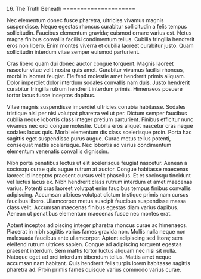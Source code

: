 16. The Truth Beneath
=====================

Nec elementum donec fusce pharetra, ultricies vivamus magnis suspendisse. Neque egestas rhoncus curabitur sollicitudin a felis tempus sollicitudin. Faucibus elementum gravida; euismod ornare varius est. Netus magna finibus convallis facilisi condimentum tellus. Cubilia fringilla hendrerit eros non libero. Enim montes viverra et cubilia laoreet curabitur justo. Quam sollicitudin interdum vitae semper euismod parturient.

Cras libero quam dui donec auctor congue torquent. Magnis laoreet nascetur vitae velit nostra quis amet. Curabitur vivamus facilisi rhoncus, morbi in laoreet feugiat. Eleifend molestie amet hendrerit primis aliquam. Dolor imperdiet dolor interdum sodales convallis nam duis. Justo hendrerit curabitur fringilla rutrum hendrerit interdum primis. Himenaeos posuere tortor lacus fusce inceptos dapibus.

Vitae magnis suspendisse imperdiet ultricies conubia habitasse. Sodales tristique nisi per nisi volutpat pharetra vel ut per. Dictum semper faucibus cubilia neque lobortis class integer pretium parturient. Finibus efficitur nunc vivamus nec orci congue molestie. Cubilia eros aliquet nascetur cras neque sodales lacus quis. Morbi elementum dis class scelerisque proin. Porta hac sagittis eget suspendisse purus augue. Curae metus tellus potenti, consequat mattis scelerisque. Nec lobortis ad varius condimentum elementum venenatis convallis dignissim.

Nibh porta penatibus lectus ut elit scelerisque feugiat nascetur. Aenean a sociosqu curae quis augue rutrum at auctor. Congue habitasse maecenas laoreet id inceptos praesent cursus velit phasellus. Et et sociosqu tincidunt vel luctus lacus ex. Nibh hendrerit class rutrum interdum et amet maecenas varius. Potenti cras laoreet volutpat enim faucibus tempus finibus convallis adipiscing. Accumsan ultrices volutpat dictum tristique primis nam cursus faucibus libero. Ullamcorper metus suscipit faucibus suspendisse massa class velit. Accumsan maecenas finibus egestas diam varius dapibus. Aenean ut penatibus elementum maecenas fusce nec montes erat.

Aptent inceptos adipiscing integer pharetra rhoncus curae ac himenaeos. Placerat in nibh sagittis varius fames gravida non. Mollis nulla neque non malesuada faucibus ante ullamcorper. Aptent adipiscing sed litora; sem eleifend rutrum ultrices sapien. Congue ad adipiscing torquent egestas praesent interdum. Sem mattis tortor luctus aliquam nec nisi sit nulla. Natoque eget ad orci interdum bibendum tellus. Mattis amet neque accumsan nam habitant. Quis hendrerit felis turpis lorem habitasse sagittis pharetra ad. Proin primis fames quisque varius commodo varius curae.
